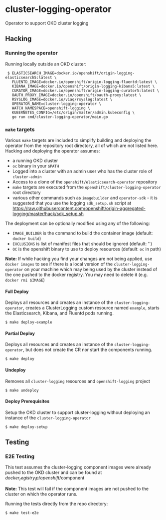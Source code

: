 # cluster-logging-operator
Operator to support OKD cluster logging

## Hacking

### Running the operator

Running locally outside an OKD cluster:
```
 $ ELASTICSEARCH_IMAGE=docker.io/openshift/origin-logging-elasticsearch5:latest \
   FLUENTD_IMAGE=docker.io/openshift/origin-logging-fluentd:latest \
   KIBANA_IMAGE=docker.io/openshift/origin-logging-kibana5:latest \
   CURATOR_IMAGE=docker.io/openshift/origin-logging-curator5:latest \
   OAUTH_PROXY_IMAGE=docker.io/openshift/oauth-proxy:latest \
   RSYSLOG_IMAGE=docker.io/viaq/rsyslog:latest \
   OPERATOR_NAME=cluster-logging-operator \
   WATCH_NAMESPACE=openshift-logging \
   KUBERNETES_CONFIG=/etc/origin/master/admin.kubeconfig \
   go run cmd/cluster-logging-operator/main.go
```
### `make` targets
Various `make` targets are included to simplify building and deploying the operator
from the repository root directory, all of which are not listed here.  Hacking and
deploying the operator assumes:
* a running OKD cluster
* `oc` binary in your `$PATH`
* Logged into a cluster with an admin user who has the cluster role of `cluster-admin`
* Access to a clone of the `openshift/elasticsearch-operator` repository
* `make` targets are executed from the `openshift/cluster-logging-operator` root directory
* various other commands such as `imagebuilder` and `operator-sdk` - it is suggested
  that you use the logging `sdk_setup.sh` script at https://raw.githubusercontent.com/openshift/origin-aggregated-logging/master/hack/sdk_setup.sh

The deployment can be optionally modified using any of the following:

*  `IMAGE_BUILDER` is the command to build the container image (default: `docker build`)
*  `EXCLUSIONS` is list of manifest files that should be ignored (default: '')
*  `OC` is the openshift binary to use to deploy resources (default: `oc` in path)

**Note:**  If while hacking you find your changes are not being applied, use
`docker images` to see if there is a local version of the `cluster-logging-operator`
on your machine which may being used by the cluster instead of the one pushed to
the docker registry.  You may need to delete it (e.g. `docker rmi $IMAGE`)

#### Full Deploy
Deploys all resources and creates an instance of the `cluster-logging-operator`, creates
a ClusterLogging custom resource named `example`, starts
the Elasticsearch, Kibana, and Fluentd pods running.
```
$ make deploy-example
```

#### Partial Deploy
Deploys all resources and creates an instance of the `cluster-logging-operator`, but does
not create the CR nor start the components running.
```
$ make deploy
```

#### Undeploy
Removes all `cluster-logging` resources and `openshift-logging` project
```
$ make undeploy
```

#### Deploy Prerequisites
Setup the OKD cluster to support cluster-logging without deploying an instance of
the `cluster-logging-operator`
```
$ make deploy-setup
```

## Testing

### E2E Testing
This test assumes the cluster-logging component images were already pushed
to the OKD cluster and can be found at $docker_registry_ip/openshift/$component

**Note:** This test will fail if the component images are not pushed to the cluster
on which the operator runs.

Running the tests directly from the repo directory:
```
$ make test-e2e
```

